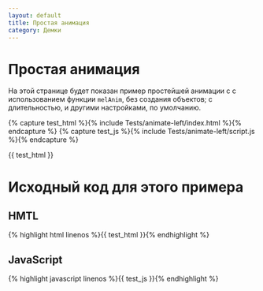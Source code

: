 ```yaml
---
layout: default
title: Простая анимация
category: Демки
---
```

# Простая анимация #

На этой странице будет показан пример простейшей анимации с
с использованием функции `melAnim`, без создания объектов; с длительностью, и другими настройками, по умолчанию.

{% capture test_html %}{% include Tests/animate-left/index.html %}{% endcapture %}
{% capture test_js %}{% include Tests/animate-left/script.js %}{% endcapture %}

<div class="testcase-wrap">
    {{ test_html }}
</div>

# Исходный код для этого примера #

## HMTL ##

{% highlight html linenos %}{{ test_html }}{% endhighlight %}

## JavaScript ##

{% highlight javascript linenos %}{{ test_js }}{% endhighlight %}

<!-- скрипт, начинающий тест -->
<script>
$("body").on("teststart", function (e, myElement) {
    {{ test_js }}
});
</script>